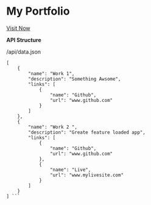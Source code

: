 # My Portfolio

[Visit Now](https://niteshsingh2001.github.io/portfolio/)  

**API Structure**

/api/data.json

```
[
    {
        "name": "Work 1",
        "description": "Something Awsome",
        "links": [
            {
                "name": "Github",
                "url": "www.github.com"
            }
        ]
    },
    {
        "name": "Work 2 ",
        "description": "Greate feature loaded app",
        "links": [
            {
                "name": "Github",
                "url": "www.github.com"
            },
            {
                "name": "Live",
                "url": "www.mylivesite.com"
            }
        ]
    }
] ```
